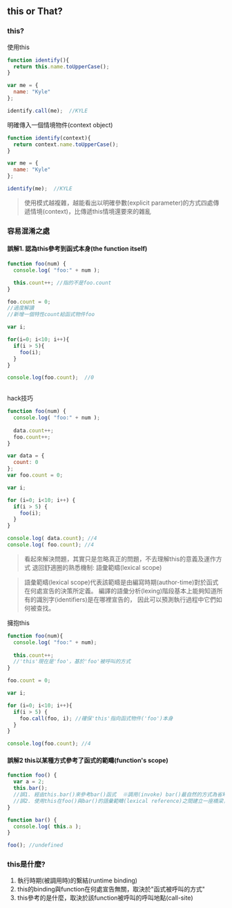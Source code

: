## this or That?

### this?
使用this
```javascript
function identify(){
  return this.name.toUpperCase();
}

var me = {
  name: "Kyle"
};

identify.call(me);  //KYLE
```
明確傳入一個情境物件(context object)
```javascript
function identify(context){
  return context.name.toUpperCase();
}

var me = {
  name: "Kyle"
};

identify(me);  //KYLE
```
> 使用模式越複雜，越能看出以明確參數(explicit parameter)的方式四處傳遞情境(context)，比傳遞this情境還要來的雜亂

### 容易混淆之處
#### 誤解1. 認為this參考到函式本身(the function itself)
```javascript
function foo(num) {
  console.log( "foo:" + num );

  this.count++; //指的不是foo.count
}

foo.count = 0;  
//過度解讀
//新增一個特性count給函式物件foo

var i; 

for(i=0; i<10; i++){
  if(i > 5){
    foo(i);
  }
}

console.log(foo.count);  //0
  
```

hack技巧
```javascript
function foo(num) {
  console.log( "foo:" + num );
  
  data.count++;
  foo.count++;
}

var data = {
  count: 0
};
var foo.count = 0;

var i;

for (i=0; i<10; i++) {
  if(i > 5) {
    foo(i);
  }
}

console.log( data.count); //4
console.log( foo.count); //4
```

> 看起來解決問題，其實只是忽略真正的問題，不去理解this的意義及運作方式
> 退回舒適圈的熟悉機制: 語彙範疇(lexical scope)


> 語彙範疇(lexical scope)代表該範疇是由編寫時期(author-time)對於函式  
> 在何處宣告的決策所定義。
> 編譯的語彙分析(lexing)階段基本上能夠知道所有的識別字(identifiers)是在哪裡宣告的，
> 因此可以預測執行過程中它們如何被查找。
  
  
擁抱this
```javascript
function foo(num){
  console.log( "foo:" + num);
  
  this.count++;
  //'this'現在是'foo'，基於'foo'被呼叫的方式
}

foo.count = 0;

var i;

for (i=0; i<10; i++){
  if(i > 5) {
    foo.call(foo, i); //確保'this'指向函式物件('foo')本身
  }
}

console.log(foo.count); //4
```

#### 誤解2 this以某種方式參考了函式的範疇(function's scope)
```javascript
function foo() {
  var a = 2;
  this.bar();  
  //誤1. 經由this.bar()來參考bar()函式  ※調用(invoke) bar()最自然的方式為省略this. 
  //誤2. 使用this在foo()與bar()的語彙範疇(lexical reference)之間建立一座橋梁，讓bar()取用foo()內的變數a
}

function bar() {
  console.log( this.a );
}

foo(); //undefined
```

### this是什麼?
1. 執行時期(被調用時)的繫結(runtime binding)
2. this的binding與function在何處宣告無關，取決於"函式被呼叫的方式"
3. this參考的是什麼，取決於該function被呼叫的呼叫地點(call-site)